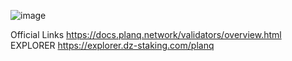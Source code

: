 ![image](https://user-images.githubusercontent.com/112197568/214721721-92c333d0-c207-466c-ab65-5e7e417799c2.png)

Official Links
https://docs.planq.network/validators/overview.html
EXPLORER
https://explorer.dz-staking.com/planq

